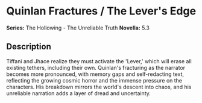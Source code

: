 # Quinlan Fractures / The Lever's Edge

**Series:** The Hollowing - The Unreliable Truth
**Novella:** 5.3

## Description

Tiffani and Jhace realize they must activate the 'Lever,' which will erase all existing tethers, including their own. Quinlan's fracturing as the narrator becomes more pronounced, with memory gaps and self-redacting text, reflecting the growing cosmic horror and the immense pressure on the characters. His breakdown mirrors the world's descent into chaos, and his unreliable narration adds a layer of dread and uncertainty.
